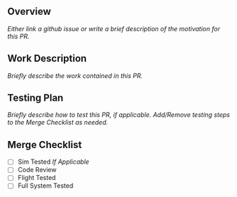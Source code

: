 ## Overview
_Either link a github issue or write a brief description of the motivation for this PR._

## Work Description
_Briefly describe the work contained in this PR._

## Testing Plan
_Briefly describe how to test this PR, if applicable. Add/Remove testing steps to the Merge Checklist as needed._

## Merge Checklist
- [ ] Sim Tested _If Applicable_
- [ ] Code Review
- [ ] Flight Tested
- [ ] Full System Tested
